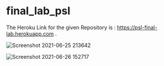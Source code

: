 # final_lab_psl
The Heroku Link for the given Repository is : https://psl-final-lab.herokuapp.com .

![Screenshot 2021-06-25 213642](https://user-images.githubusercontent.com/55914693/123457611-846b5180-d5fd-11eb-81a2-a6cb51ae554f.png)

![Screenshot 2021-06-26 152717](https://user-images.githubusercontent.com/55914693/123510176-88e24980-d693-11eb-94c3-851a268050eb.png)

